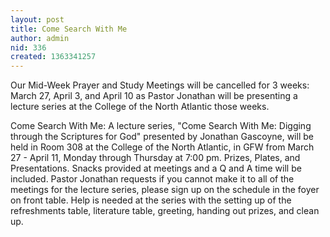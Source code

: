 ```yaml
---
layout: post
title: Come Search With Me
author: admin
nid: 336
created: 1363341257
---
```

Our Mid-Week Prayer and Study Meetings will be cancelled for 3 weeks: March 27, April 3, and April 10 as Pastor Jonathan will be presenting a lecture series at the College of the North Atlantic those weeks.

Come Search With Me: A lecture series, "Come Search With Me: Digging through the Scriptures for God" presented by Jonathan Gascoyne, will be held in Room 308 at the College of the North Atlantic, in GFW from March 27 - April 11, Monday through Thursday at 7:00 pm. Prizes, Plates, and Presentations. Snacks provided at meetings and a Q and A time will be included. Pastor Jonathan requests if you cannot make it to all of the meetings for the lecture series, please sign up on the schedule in the foyer on front table. Help is needed at the series with the setting up of the refreshments table, literature table, greeting, handing out prizes, and clean up.
